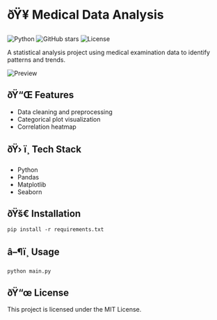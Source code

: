 ﻿# ðŸ¥ Medical Data Analysis

![Python](https://img.shields.io/badge/Python-3.8%2B-blue)
![GitHub stars](https://img.shields.io/github/stars/hardikkkraut/Medical_Data_Analysis?style=social)
![License](https://img.shields.io/github/license/hardikkkraut/Medical_Data_Analysis)

A statistical analysis project using medical examination data to identify patterns and trends.

![Preview](assets/preview.png)

## ðŸ“Œ Features
- Data cleaning and preprocessing
- Categorical plot visualization
- Correlation heatmap

## ðŸ› ï¸ Tech Stack
- Python
- Pandas
- Matplotlib
- Seaborn

## ðŸš€ Installation
`
pip install -r requirements.txt
`

## â–¶ï¸ Usage
`
python main.py
`

## ðŸ“œ License
This project is licensed under the MIT License.
